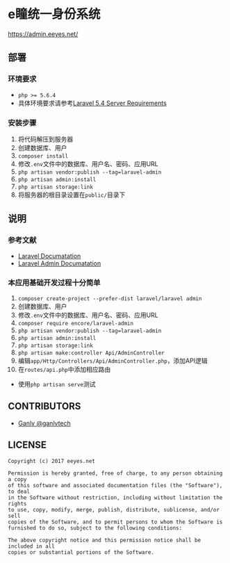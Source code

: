 # e瞳统一身份系统

<https://admin.eeyes.net/>

## 部署

### 环境要求

* `php >= 5.6.4`
* 具体环境要求请参考[Laravel 5.4 Server Requirements](https://laravel.com/docs/5.4#server-requirements)

### 安装步骤

1. 将代码解压到服务器
2. 创建数据库、用户
3. `composer install`
4. 修改`.env`文件中的数据库、用户名、密码、应用URL
5. `php artisan vendor:publish --tag=laravel-admin`
6. `php artisan admin:install`
7. `php artisan storage:link`
8. 将服务器的根目录设置在`public/`目录下

## 说明

### 参考文献

* [Laravel Documatation](https://laravel.com/docs/5.4)
* [Laravel Admin Documatation](https://z-song.github.io/laravel-admin/#/zh/)

### 本应用基础开发过程十分简单

1. `composer create-project --prefer-dist laravel/laravel admin`
2. 创建数据库、用户
3. 修改`.env`文件中的数据库、用户名、密码、应用URL
4. `composer require encore/laravel-admin`
5. `php artisan vendor:publish --tag=laravel-admin`
6. `php artisan admin:install`
7. `php artisan storage:link`
8. `php artisan make:controller Api/AdminController`
9. 编辑`app/Http/Controllers/Api/AdminController.php`，添加API逻辑
10. 在`routes/api.php`中添加相应路由

* 使用`php artisan serve`测试

## CONTRIBUTORS

* [Ganlv @ganlvtech](https://github.com/ganlvtech)

## LICENSE

    Copyright (c) 2017 eeyes.net
    
    Permission is hereby granted, free of charge, to any person obtaining a copy
    of this software and associated documentation files (the "Software"), to deal
    in the Software without restriction, including without limitation the rights
    to use, copy, modify, merge, publish, distribute, sublicense, and/or sell
    copies of the Software, and to permit persons to whom the Software is
    furnished to do so, subject to the following conditions:
    
    The above copyright notice and this permission notice shall be included in all
    copies or substantial portions of the Software.